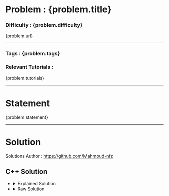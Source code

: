# Problem : {problem.title}

### Difficulty : **{problem.difficulty}**

{problem.url}

---

### Tags : **{problem.tags}**

### Relevant Tutorials :

{problem.tutorials}

---

# Statement

{problem.statement}

---

# Solution 

Solutions Author : https://github.com/Mahmoud-nfz

## C++ Solution

<ul>
<li>

<details>
    <summary>Explained Solution</summary>

```cpp
{problem.solutions.cpp.explained}
```
</details>
</li>

<li>
<details>
    <summary>Raw Solution</summary>

```cpp
{problem.solutions.cpp.raw}
```
</details>
</li>
</ul>
